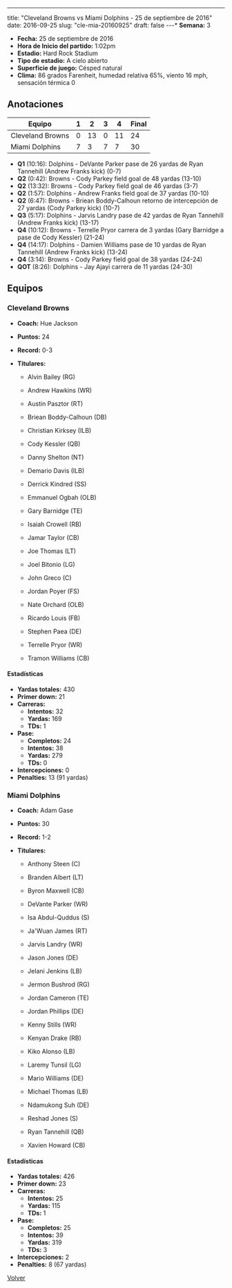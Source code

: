 ---
title: "Cleveland Browns vs Miami Dolphins - 25 de septiembre de 2016"
date: 2016-09-25
slug: "cle-mia-20160925"
draft: false
---* **Semana:** 3
* **Fecha:** 25 de septiembre de 2016
* **Hora de Inicio del partido:** 1:02pm
* **Estadio:** Hard Rock Stadium
* **Tipo de estadio:** A cielo abierto
* **Superficie de juego:** Césped natural
* **Clima:** 86 grados Farenheit, humedad relativa 65%, viento 16 mph, sensación térmica 0




## Anotaciones
| Equipo | 1 | 2 | 3 | 4 | Final |
|--------|---|---|---|---|-------|
| Cleveland Browns  | 0 | 13 | 0 | 11  | 24 |
| Miami Dolphins  | 7 | 3 | 7 | 7  | 30 |
* **Q1** (10:16): Dolphins - DeVante Parker pase de 26 yardas de Ryan Tannehill (Andrew Franks kick) (0-7)
* **Q2** (0:42): Browns - Cody Parkey field goal de 48 yardas (13-10)
* **Q2** (13:32): Browns - Cody Parkey field goal de 46 yardas (3-7)
* **Q2** (1:57): Dolphins - Andrew Franks field goal de 37 yardas (10-10)
* **Q2** (6:47): Browns - Briean Boddy-Calhoun retorno de intercepción de 27 yardas (Cody Parkey kick) (10-7)
* **Q3** (5:17): Dolphins - Jarvis Landry pase de 42 yardas de Ryan Tannehill (Andrew Franks kick) (13-17)
* **Q4** (10:12): Browns - Terrelle Pryor carrera de 3 yardas (Gary Barnidge a pase de Cody Kessler) (21-24)
* **Q4** (14:17): Dolphins - Damien Williams pase de 10 yardas de Ryan Tannehill (Andrew Franks kick) (13-24)
* **Q4** (3:14): Browns - Cody Parkey field goal de 38 yardas (24-24)
* **QOT** (8:26): Dolphins - Jay Ajayi carrera de 11 yardas (24-30)


## Equipos


### Cleveland Browns
* **Coach:** Hue Jackson
* **Puntos:** 24
* **Record:** 0-3
* **Titulares:** 

  * Alvin Bailey (RG) 

  * Andrew Hawkins (WR) 

  * Austin Pasztor (RT) 

  * Briean Boddy-Calhoun (DB) 

  * Christian Kirksey (ILB) 

  * Cody Kessler (QB) 

  * Danny Shelton (NT) 

  * Demario Davis (ILB) 

  * Derrick Kindred (SS) 

  * Emmanuel Ogbah (OLB) 

  * Gary Barnidge (TE) 

  * Isaiah Crowell (RB) 

  * Jamar Taylor (CB) 

  * Joe Thomas (LT) 

  * Joel Bitonio (LG) 

  * John Greco (C) 

  * Jordan Poyer (FS) 

  * Nate Orchard (OLB) 

  * Ricardo Louis (FB) 

  * Stephen Paea (DE) 

  * Terrelle Pryor (WR) 

  * Tramon Williams (CB) 

#### Estadísticas
* **Yardas totales:** 430
* **Primer down:** 21
* **Carreras:**
  * **Intentos:** 32
  * **Yardas:** 169
  * **TDs:** 1
* **Pase:**
  * **Completos:** 24
  * **Intentos:** 38
  * **Yardas:** 279
  * **TDs:** 0
* **Intercepciones:** 0
* **Penalties:** 13 (91 yardas)

### Miami Dolphins
* **Coach:** Adam Gase
* **Puntos:** 30
* **Record:** 1-2
* **Titulares:** 

  * Anthony Steen (C) 

  * Branden Albert (LT) 

  * Byron Maxwell (CB) 

  * DeVante Parker (WR) 

  * Isa Abdul-Quddus (S) 

  * Ja'Wuan James (RT) 

  * Jarvis Landry (WR) 

  * Jason Jones (DE) 

  * Jelani Jenkins (LB) 

  * Jermon Bushrod (RG) 

  * Jordan Cameron (TE) 

  * Jordan Phillips (DE) 

  * Kenny Stills (WR) 

  * Kenyan Drake (RB) 

  * Kiko Alonso (LB) 

  * Laremy Tunsil (LG) 

  * Mario Williams (DE) 

  * Michael Thomas (LB) 

  * Ndamukong Suh (DE) 

  * Reshad Jones (S) 

  * Ryan Tannehill (QB) 

  * Xavien Howard (CB) 

#### Estadísticas
* **Yardas totales:** 426
* **Primer down:** 23
* **Carreras:**
  * **Intentos:** 25
  * **Yardas:** 115
  * **TDs:** 1
* **Pase:**
  * **Completos:** 25
  * **Intentos:** 39
  * **Yardas:** 319
  * **TDs:** 3
* **Intercepciones:** 2
* **Penalties:** 8 (67 yardas)


[Volver](/historia/2016)
